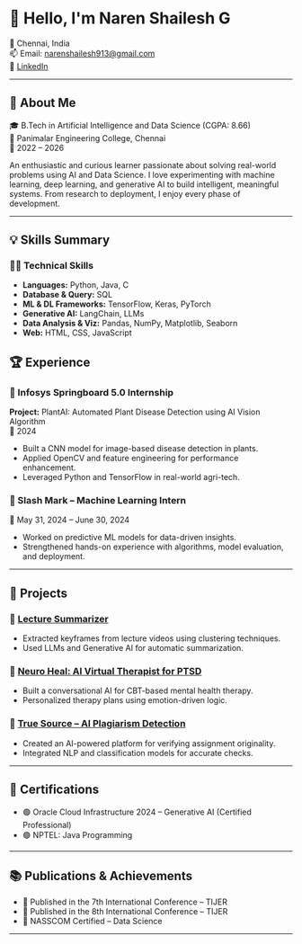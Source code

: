 # 👋 Hello, I'm Naren Shailesh G

📍 Chennai, India  
📫 Email: narenshailesh913@gmail.com  
🔗 [LinkedIn]([https://www.linkedin.com/in/narenshailesh/])  


---

## 🧠 About Me

🎓 B.Tech in Artificial Intelligence and Data Science (CGPA: 8.66)  
📍 Panimalar Engineering College, Chennai  
📅 2022 – 2026  

An enthusiastic and curious learner passionate about solving real-world problems using AI and Data Science. I love experimenting with machine learning, deep learning, and generative AI to build intelligent, meaningful systems. From research to deployment, I enjoy every phase of development.

---

## 💡 Skills Summary

### 👨‍💻 Technical Skills
- **Languages:** Python, Java, C  
- **Database & Query:** SQL  
- **ML & DL Frameworks:** TensorFlow, Keras, PyTorch  
- **Generative AI:** LangChain, LLMs  
- **Data Analysis & Viz:** Pandas, NumPy, Matplotlib, Seaborn  
- **Web:** HTML, CSS, JavaScript  

## 🏆 Experience

### 🔸 Infosys Springboard 5.0 Internship  
**Project:** PlantAI: Automated Plant Disease Detection using AI Vision Algorithm  
📅 2024  
- Built a CNN model for image-based disease detection in plants.  
- Applied OpenCV and feature engineering for performance enhancement.  
- Leveraged Python and TensorFlow in real-world agri-tech.

### 🔸 Slash Mark – Machine Learning Intern  
📅 May 31, 2024 – June 30, 2024  
- Worked on predictive ML models for data-driven insights.  
- Strengthened hands-on experience with algorithms, model evaluation, and deployment.

---

## 🚀 Projects

### 📘 [Lecture Summarizer](https://github.com/NarenShailesh)  
- Extracted keyframes from lecture videos using clustering techniques.  
- Used LLMs and Generative AI for automatic summarization.

### 🧠 [Neuro Heal: AI Virtual Therapist for PTSD](https://github.com/NarenShailesh)  
- Built a conversational AI for CBT-based mental health therapy.  
- Personalized therapy plans using emotion-driven logic.

### 🧪 [True Source – AI Plagiarism Detection](https://github.com/NarenShailesh)  
- Created an AI-powered platform for verifying assignment originality.  
- Integrated NLP and classification models for accurate checks.

---

## 🧾 Certifications

- 🟢 Oracle Cloud Infrastructure 2024 – Generative AI (Certified Professional)  
- 🟢 NPTEL: Java Programming  

---

## 📚 Publications & Achievements

- 📄 Published in the 7th International Conference – TIJER  
- 📄 Published in the 8th International Conference – TIJER  
- 🏅 NASSCOM Certified – Data Science

---

